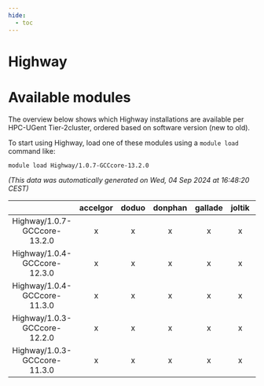 ```yaml
---
hide:
  - toc
---
```


Highway
=======

# Available modules


The overview below shows which Highway installations are available per HPC-UGent Tier-2cluster, ordered based on software version (new to old).

To start using Highway, load one of these modules using a `module load` command like:

```shell
module load Highway/1.0.7-GCCcore-13.2.0
```

*(This data was automatically generated on Wed, 04 Sep 2024 at 16:48:20 CEST)*  

| |accelgor|doduo|donphan|gallade|joltik|shinx|skitty|
| :---: | :---: | :---: | :---: | :---: | :---: | :---: | :---: |
|Highway/1.0.7-GCCcore-13.2.0|x|x|x|x|x|x|x|
|Highway/1.0.4-GCCcore-12.3.0|x|x|x|x|x|x|x|
|Highway/1.0.4-GCCcore-11.3.0|x|x|x|x|x|-|x|
|Highway/1.0.3-GCCcore-12.2.0|x|x|x|x|x|-|x|
|Highway/1.0.3-GCCcore-11.3.0|x|x|x|x|x|-|x|

